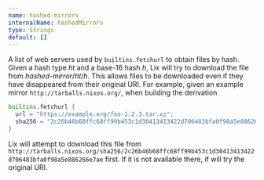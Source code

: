 ```yaml
---
name: hashed-mirrors
internalName: hashedMirrors
type: Strings
default: []
---
```

A list of web servers used by `builtins.fetchurl` to obtain files by
hash. Given a hash type *ht* and a base-16 hash *h*, Lix will try to
download the file from *hashed-mirror*/*ht*/*h*. This allows files to
be downloaded even if they have disappeared from their original URI.
For example, given an example mirror `http://tarballs.nixos.org/`,
when building the derivation

```nix
builtins.fetchurl {
  url = "https://example.org/foo-1.2.3.tar.xz";
  sha256 = "2c26b46b68ffc68ff99b453c1d30413413422d706483bfa0f98a5e886266e7ae";
}
```

Lix will attempt to download this file from
`http://tarballs.nixos.org/sha256/2c26b46b68ffc68ff99b453c1d30413413422d706483bfa0f98a5e886266e7ae`
first. If it is not available there, if will try the original URI.
